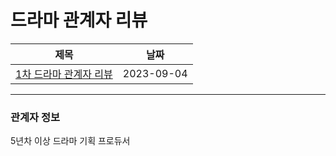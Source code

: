 # 드라마 관계자 리뷰

| 제목                                         | 날짜       |
| -------------------------------------------- | ---------- |
| [1차 드라마 관계자 리뷰](first-interview.md) | 2023-09-04 |

---

### 관계자 정보

5년차 이상 드라마 기획 프로듀서